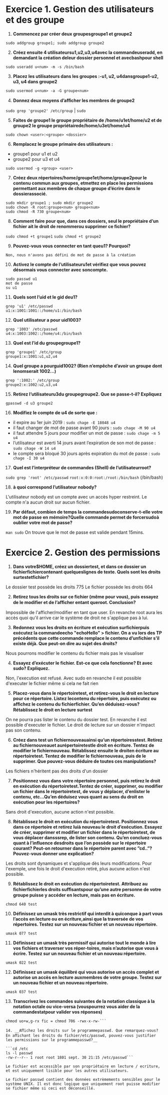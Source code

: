 # Exercice 1. Gestion des utilisateurs et des groupe

1. __Commencez par créer deux groupesgroupe1 et groupe2__<br>

`sudo addgroup groupe1; sudo addgroup groupe2`

2. __Créez ensuite 4 utilisateursu1,u2,u3,u4avec la commandeuseradd, en demandant la création deleur dossier personnel et avecbashpour shell__<br>

`sudo useradd u<num> -m -s /bin/bash`

3. __Placez les utilisateurs dans les groupes :-u1, u2, u4dansgroupe1-u2, u3, u4 dans groupe2__<br>

`sudo usermod u<num> -a -G groupe<num>`

4. __Donnez deux moyens d’aﬀicher les membres de groupe2__

`sudo grep 'groupe2' /etc/group` | `sudo `

5. __Faites de groupe1 le groupe propriétaire de /home/u1et/home/u2 et de groupe2 le groupe propriétairede/home/u3et/home/u4__

`sudo chown <user>:<groupe> <dossier>`

6. __Remplacez le groupe primaire des utilisateurs :__<br>
 - groupe1 pour u1 et u2
 - groupe2 pour u3 et u4
 
 `sudo usermod -g <group> <user>`
 
 7. __Créez deux répertoires/home/groupe1et/home/groupe2pour le contenu commun aux groupes, etmettez en place les permissions permettant aux membres de chaque groupe d’écrire dans le dossierassocié.__
 
 `sudo mkdir groupe1 ; sudo mkdir groupe2`<br>
 `sudo chown -R root:groupe<num> groupe<num>`<br>
 `sudo chmod -R 730 groupe<num>`
 
 8. __Comment faire pour que, dans ces dossiers, seul le propriétaire d’un fichier ait le droit de renommerou supprimer ce fichier?__
 
 `sudo chmod +t groupe1`
 `sudo chmod +t groupe2`
 
 9. __Pouvez-vous vous connecter en tant queu1? Pourquoi?__<br>
 
 `Non, nous n'avons pas défini de mot de passe à la création`
 
 10. __Activez le compte de l’utilisateuru1et vérifiez que vous pouvez désormais vous connecter avec soncompte.__<br>
 
 `sudo passwd u1`<br>
 `mot de passe`<br>
 `su u1`<br>
 
 11. __Quels sont l’uid et le gid deu1?__<br>
 
 `grep 'u1' /etc/passwd`<br>
 `u1:x:1001:1001::/home/u1:/bin/bash`
 
 12. __Quel utilisateur a pour uid1003?__<br>
 
 `grep '1003' /etc/passwd`<br>
 `u4:x:1003:1002::/home/u4:/bin/bash`
 
 13. __Quel est l’id du groupegroupe1?__<br>
 
 `grep 'groupe1' /etc/group`<br>
 `groupe1:x:1001:u1,u2,u4`
 
 14. __Quel groupe a pourguid1002? (Rien n’empêche d’avoir un groupe dont lenomserait 1002...)__<br>
 
 `grep ':1002:' /etc/group`<br>
 `groupe2:x:1002:u2,u3,u4`
 
 15. __Retirez l’utilisateuru3du groupegroupe2. Que se passe-t-il? Expliquez__<br>
 
 `gpasswd -d u3 groupe2`
 
 16. __Modifiez le compte de u4 de sorte que :__
 
 - il expire au 1er juin 2019 : `sudo chage -E 18048 u4`
 - il faut changer de mot de passe avant 90 jours : `sudo chage -M 90 u4`
 - il faut attendre 5 jours pour modifier un mot de passe : `sudo chage -m 5 u4`
 - l’utilisateur est averti 14 jours avant l’expiration de son mot de passe : `sudo chage -W 14 u4`
 - le compte sera bloqué 30 jours après expiration du mot de passe : `sudo chage -I 30 u4`
 
 17. __Quel est l’interpréteur de commandes (Shell) de l’utilisateurroot?__<br>
 
 `sudo grep 'root' /etc/passwd`
 `root:x:0:0:root:/root:/bin/bash` (/bin/bash)
 
 18. __à quoi correspond l’utilisateur nobody?__<br>
 
 L'utilisateur nobody est un compte avec un accès hyper restreint. Le compte n'a aucun droit sur aucun fichier.
 
 19. __Par défaut, combien de temps la commandesudoconserve-t-elle votre mot de passe en mémoire?Quelle commande permet de forcersudoà oublier votre mot de passe?__
 
 `man sudo`
 On trouve que le mot de passe est valide pendant 15mins.
 
 # Exercice 2. Gestion des permissions
 
 1. __Dans votre$HOME, créez un dossiertest, et dans ce dossier un fichierfichiercontenant quelqueslignes de texte. Quels sont les droits surtestetfichier?__
 
 Le dossier test possède les droits 775
 Le fichier possède les droits 664
 
 2. __Retirez tous les droits sur ce fichier (même pour vous), puis essayez de le modifier et de l’aﬀicher entant queroot. Conclusion?__
 
 
Impossible de l'afficher/modifier en tant que user. En revanche root aura les accès quoi qu'il arrive car le système de droit ne s'applique pas à lui.

3. __Redonnez vous les droits en écriture et exécution surfichierpuis exécutez la commandeecho "echoHello" > fichier. On a vu lors des TP précédents que cette commande remplace le contenu d’unfichier s’il existe déjà. Que peut-on dire au sujet des droits?__

Nous pourrons modifier le contenu du fichier mais pas le visualiser

4. __Essayez d’exécuter le fichier. Est-ce que cela fonctionne? Et avec sudo? Expliquez.__

Non, l'execution est refusé. Avec sudo en revanche il est possible d'executer le fichier même si cela ne fait rien

5. __Placez-vous dans le répertoiretest, et retirez-vous le droit en lecture pour ce répertoire. Listez lecontenu du répertoire, puis exécutez ou aﬀichez le contenu du fichierfichier. Qu’en déduisez-vous?Rétablissez le droit en lecture surtest__

On ne pourra pas lister le contenu du dossier test. En revanche il est possible d'executer le fichier. Le droit de lecture sur un dossier n'impact pas son contenu.

6. __Créez dans test un fichiernouveauainsi qu’un répertoiresstest. Retirez au fichiernouveauet aurépertoiretestle droit en écriture. Tentez de modifier le fichiernouveau. Rétablissez ensuite le droiten écriture au répertoiretest. Tentez de modifier le fichiernouveau, puis de le supprimer. Que pouvez-vous déduire de toutes ces manipulations?__

Les fichiers n'héritent pas des droits d'un dossier

7. __Positionnez vous dans votre répertoire personnel, puis retirez le droit en exécution du répertoiretest.Tentez de créer, supprimer, ou modifier un fichier dans le répertoiretest, de vous y déplacer, d’enlister le contenu, etc...Qu’en déduisez vous quant au sens du droit en exécution pour les répertoires?__

Sans droit d'execution, aucune action n'est possible.

8. __Rétablissez le droit en exécution du répertoiretest. Positionnez vous dans ce répertoire et retirez luià nouveau le droit d’exécution. Essayez de créer, supprimer et modifier un fichier dans le répertoiretest, de vous déplacer dansssrep, de lister son contenu. Qu’en concluez-vous quant à l’influence desdroits que l’on possède sur le répertoire courant? Peut-on retourner dans le répertoire parent avec ”cd..”? Pouvez-vous donner une explication?__

Les droits sont dynamiques et s'applique dès leurs modifications. Pour l'exemple, une fois le droit d'execution retiré, plus aucune action n'est possible.

9. __Rétablissez le droit en exécution du répertoiretest. Attribuez au fichierfichierles droits suﬀisantspour qu’une autre personne de votre groupe puisse y accéder en lecture, mais pas en écriture.__

`chmod 640 test`

10. __Définissez un umask très restrictif qui interdit à quiconque à part vous l’accès en lecture ou en écriture,ainsi que la traversée de vos répertoires. Testez sur un nouveau fichier et un nouveau répertoire.__

`umask 077 test`

11. __Définissez un umask très permissif qui autorise tout le monde à lire vos fichiers et traverser vos réper-toires, mais n’autorise que vous à écrire. Testez sur un nouveau fichier et un nouveau répertoire.__

`umask 022 test`

12. __Définissez un umask équilibré qui vous autorise un accès complet et autorise un accès en lecture auxmembres de votre groupe. Testez sur un nouveau fichier et un nouveau répertoire.__

`umask 037 test`

13. __Transcrivez les commandes suivantes de la notation classique à la notation octale ou vice-versa (vouspourrez vous aider de la commandestatpour valider vos réponses)__

```chmod u=rx,g=wx,o=r fic = chmod 534 -r-x--wx-r--
chmod uo+w,g-rx fic = chmod 706 -rwx-x-rw-```

14. __Aﬀichez les droits sur le programmepasswd. Que remarquez-vous? En aﬀichant les droits du fichier/etc/passwd, pouvez-vous justifier les permissions sur le programmepasswd?__

```cd /etc 
ls -l passwd    
-rw-r--r-- 1 root root 1801 sept. 30 21:15 /etc/passwd```

Le fichier est accessible par son propriétaire en lecture / ecriture, et est uniquement lisible pour les autres utilisateurs.

Le fichier passwd contient des données extrèmements sensibles pour le système UNIX. Il est donc logique que uniquement root puisse modifier se fichier même si ceci est déconseillé.
